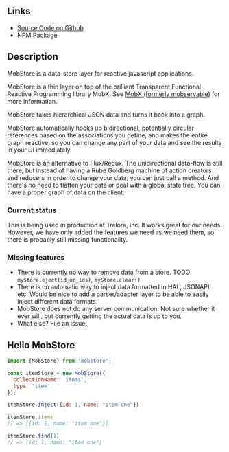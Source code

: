 ## Links

* [Source Code on Github](https://github.com/trelora/mobstore)
* [NPM Package](https://www.npmjs.com/package/mobstore)

## Description

MobStore is a data-store layer for reactive javascript applications.

MobStore is a thin layer on top of the brilliant Transparent Functional Reactive Programming library MobX. See [MobX (formerly mobservable)](http://mobxjs.github.io/mobx/) for more information.

MobStore takes hierarchical JSON data and turns it back into a graph.

MobStore automatically hooks up bidirectional, potentially circular references based on the associations you define, and makes the entire graph reactive, so you can change any part of your data and see the results in your UI immediately.

MobStore is an alternative to Flux/Redux. The unidirectional data-flow is still there, but instead of having a Rube Goldberg machine of action creators and reducers in order to change your data, you can just call a method. And there's no need to flatten your data or deal with a global state tree. You can have a proper graph of data on the client.

### Current status

This is being used in production at Trelora, inc. It works great for our needs. However, we have only added the features we need as we need them, so there is probably still missing functionality.

### Missing features

* There is currently no way to remove data from a store. TODO: `myStore.eject(id_or_ids)`, `myStore.clear()`
* There is no automatic way to inject data formatted in HAL, JSONAPI, etc. Would be nice to add a parser/adapter layer to be able to easily inject different data formats.
* MobStore does not do any server communication. Not sure whether it ever will, but currently getting the actual data is up to you.
* What else? File an issue.


## Hello MobStore

```javascript
import {MobStore} from 'mobstore';

const itemStore = new MobStore({
  collectionName: 'items',
  type: 'item'
});

itemStore.inject({id: 1, name: "item one"})

itemStore.items
// => [{id: 1, name: "item one"}]

itemStore.find(1)
// => {id: 1, name: "item one"}
```
